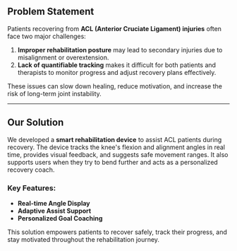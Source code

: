 ## Problem Statement

Patients recovering from **ACL (Anterior Cruciate Ligament) injuries** often face two major challenges:

1. **Improper rehabilitation posture** may lead to secondary injuries due to misalignment or overextension.
2. **Lack of quantifiable tracking** makes it difficult for both patients and therapists to monitor progress and adjust recovery plans effectively.

These issues can slow down healing, reduce motivation, and increase the risk of long-term joint instability.

---

## Our Solution

We developed a **smart rehabilitation device** to assist ACL patients during recovery. The device tracks the knee's flexion and alignment angles in real time, provides visual feedback, and suggests safe movement ranges. It also supports users when they try to bend further and acts as a personalized recovery coach.

### Key Features:
- **Real-time Angle Display**  
- **Adaptive Assist Support**  
- **Personalized Goal Coaching**

This solution empowers patients to recover safely, track their progress, and stay motivated throughout the rehabilitation journey.
